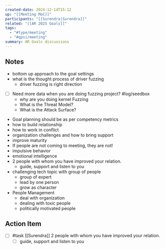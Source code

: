 ```yaml
---
created-date: 2024-12-14T15:12
up: "[[Meeting MoC]]"
participants: "[[Surendra|Surendra]]"
related: "[[AR 2025 Goals]]"
tags:
  - "#type/meeting"
  - "#qpsi/meeting"
summary: AR Goals discussions
---
```



## Notes

- bottom up approach to the goal settings
- what is the thought process of driver fuzzing
	- driver fuzzing is right direction
- [ ] Need more data when you are doing fuzzing project? #log/seedbox
	- why are you doing kernel Fuzzing
	- What is the Threat Model?
	- What is the Attack Surface?
- Goal planning should be as per competency metrics
- how to build relationship
- how to work in conflict
- organization challenges and how to bring support
- improve maturity
- If people are not coming to meeting, they are not!
- impulsive behavior
- emotional intelligence
- 2 people with whom you have improved your relation.
	- guide, support and listen to you
- challenging tech topic with group of people
	- group of expert
	- lead by one person
	- grow as character
- People Management
	- deal with organization
	- dealing with toxic people
	- politically motivated people

## Action Item

- [ ] #task [[Surendra]] 2 people with whom you have improved your relation.
	- [ ] guide, support and listen to you